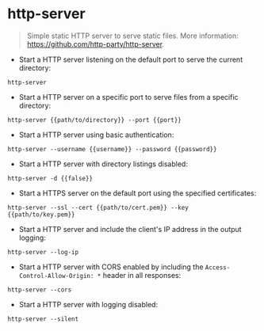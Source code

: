 # http-server

> Simple static HTTP server to serve static files.
> More information: <https://github.com/http-party/http-server>.

- Start a HTTP server listening on the default port to serve the current directory:

`http-server`

- Start a HTTP server on a specific port to serve files from a specific directory:

`http-server {{path/to/directory}} --port {{port}}`

- Start a HTTP server using basic authentication:

`http-server --username {{username}} --password {{password}}`

- Start a HTTP server with directory listings disabled:

`http-server -d {{false}}`

- Start a HTTPS server on the default port using the specified certificates:

`http-server --ssl --cert {{path/to/cert.pem}} --key {{path/to/key.pem}}`

- Start a HTTP server and include the client's IP address in the output logging:

`http-server --log-ip`

- Start a HTTP server with CORS enabled by including the `Access-Control-Allow-Origin: *` header in all responses:

`http-server --cors`

- Start a HTTP server with logging disabled:

`http-server --silent`

